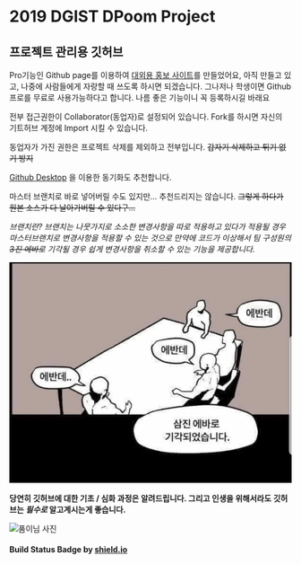 2019 DGIST DPoom Project
==============================
프로젝트 관리용 깃허브
-----------------

Pro기능인 Github page를 이용하여 [대외용 홍보 사이트](https://shinkansan.github.io/2019-UGRP-DPoom/)를 만들었어요, 아직 만들고 있고, 나중에 사람들에게 자랑할 때 쓰도록 하시면 되겠습니다. 그나저나 학생이면 Github 프로를 무료로 사용가능하다고 합니다. 나름 좋은 기능이니 꼭 등록하시길 바래요


전부 접근권한이 Collaborator(동업자)로 설정되어 있습니다. Fork를 하시면 자신의 기트허브 계정에 Import 시킬 수 있습니다.

동업자가 가진 권한은 프로젝트 삭제를 제외하고 전부입니다.
~~갑자기 삭제하고 튀기 없기 방지~~

[Github Desktop](https://desktop.github.com) 을 이용한 동기화도 추천합니다.

마스터 브랜치로 바로 넣어버릴 수도 있지만... 추천드리지는 않습니다. ~~그렇게 하다가 원본 소스가 다 날아가버릴 수 있다구...~~

_브랜치란? 브랜치는 나뭇가지로 소소한 변경사항을 따로 적용하고 있다가 적용될 경우 마스터브랜치로 변경사항을 적용할 수 있는 것으로 만약에 코드가 이상해서 팀 구성원의 ~~3진 에바로~~ 기각될 경우 쉽게 변경사항을 취소할 수 있는 기능을 제공합니다._

![3진에바](./img/judge.jpeg)

__당연히 깃허브에 대한 기초 / 심화 과정은 알려드립니다. 그리고 인생을 위해서라도 깃허브는 _필수로_ 알고계시는게 좋습니다.__

![품이님 사진](./img/master.png)


#### Build Status Badge by [shield.io](https://shields.io/category/build)
